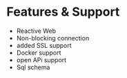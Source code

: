# Features & Support

- Reactive Web
- Non-blocking connection
- added SSL support
- Docker support
- open APi support
- Sql schema
